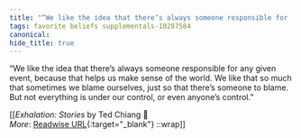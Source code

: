 ```yaml
---
title: "“We like the idea that there’s always someone responsible for ..."
tags: favorite beliefs supplementals-10287584
canonical: 
hide_title: true
---
```


“We like the idea that there’s always someone responsible for any given event, because that helps us make sense of the world. We like that so much that sometimes we blame ourselves, just so that there’s someone to blame. But not everything is under our control, or even anyone’s control.”


[[<cite>_Exhalation: Stories_</cite> by Ted Chiang 📕<br>
_More_: [Readwise URL](https://readwise.io/open/256697416){:target="_blank"}
::wrap]]